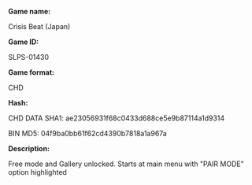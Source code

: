 ﻿**Game name:**

Crisis Beat (Japan)

**Game ID:**

SLPS-01430

**Game format:**

CHD

**Hash:**

CHD DATA SHA1: ae23056931f68c0433d688ce5e9b87114a1d9314

BIN MD5: 04f9ba0bb61f62cd4390b7818a1a967a

**Description:**

Free mode and Gallery unlocked. Starts at main menu with "PAIR MODE" option highlighted
